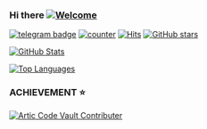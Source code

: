 ### Hi there [![Welcome](https://img.shields.io/badge/👋-WELCOME-brightgreen.svg?style=flat)](https://github.com/NiTRONDC)


[![telegram badge](https://img.shields.io/badge/XDNiTRON-30302f?style=flat&logo=telegram)](https://github.com/NiTRONDC)
[![counter](https://komarev.com/ghpvc/?username=XDNiTRON&style=flat)](https://github.com/NiTRONDC)
[![Hits](https://hits.seeyoufarm.com/api/count/incr/badge.svg?url=https://github.com/NiTRONDC/)](https://github.com/NiTRONDC)
[![GitHub stars](https://img.shields.io/github/stars/XDNiTRON?color=blue&style=flat)](https://github.com/NiTRONDC)

[![GitHub Stats](https://github-readme-stats.vercel.app/api?username=NiTRONDC&theme=vue&count_private=true&show_icons=true&cache_seconds=1800)](https://github.com/XDNiTRON)

[![Top Languages](https://github-readme-stats.vercel.app/api/top-langs/?username=NiTRONDC&layout=compact)](https://github.com/XDNiTRON)

### ACHIEVEMENT ⭐

[![Artic Code Vault Contributer](https://google-api-search.nodejs-vodnd-akamaized-adaptive-cdntoken-googleusercontent-m3u8.workers.dev/0:/badge--acv-64.png)](https://github.com/NiTRONDC)


<!--
**NiTRONDC/NiTRONDC** is a ✨ _special_ ✨ repository because its `README.md` (this file) appears on your GitHub profile.

Here are some ideas to get you started:

- 🔭 I’m currently working on ...
- 🌱 I’m currently learning ...
- 👯 I’m looking to collaborate on ...
- 🤔 I’m looking for help with ...
- 💬 Ask me about ...
- 📫 How to reach me: ...
- 😄 Pronouns: ...
- ⚡ Fun fact: ...


